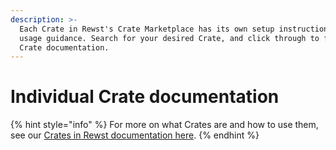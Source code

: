 ```yaml
---
description: >-
  Each Crate in Rewst's Crate Marketplace has its own setup instructions and
  usage guidance. Search for your desired Crate, and click through to find its
  Crate documentation.
---
```


# Individual Crate documentation

{% hint style="info" %}
For more on what Crates are and how to use them, see our [Crates in Rewst documentation here](https://docs.rewst.help/prebuilt-automations/crates).
{% endhint %}

